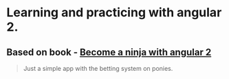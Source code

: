 # Learning and practicing with angular 2.
## Based on book - [Become a ninja with angular 2](https://books.ninja-squad.com/angular)

> Just a simple app with the betting system on ponies. 